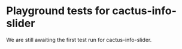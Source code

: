 # Playground tests for cactus-info-slider
We are still awaiting the first test run for cactus-info-slider.
